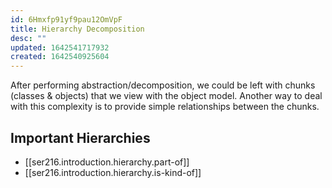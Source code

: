```yaml
---
id: 6Hmxfp91yf9pau12OmVpF
title: Hierarchy Decomposition
desc: ""
updated: 1642541717932
created: 1642540925604
---
```


After performing abstraction/decomposition, we could be left with chunks (classes & objects) that we view with the object model. Another way to deal with this complexity is to provide simple relationships between the chunks.

## Important Hierarchies

- [[ser216.introduction.hierarchy.part-of]]
- [[ser216.introduction.hierarchy.is-kind-of]]
